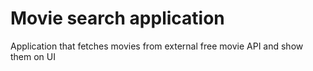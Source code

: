 # Movie search application

Application that fetches movies from external free movie API and show them on UI

